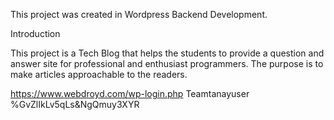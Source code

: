 This project was created in Wordpress Backend Development.

Introduction

This project is a Tech Blog that helps the students to provide a question and answer site for professional and enthusiast programmers.
The purpose is to make articles approachable to the readers.


https://www.webdroyd.com/wp-login.php
Teamtanayuser
%GvZlIkLv5qLs&NgQmuy3XYR
